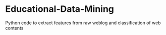 # Educational-Data-Mining
Python code to extract features from raw weblog and classification of web contents
